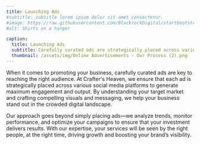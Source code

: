 ```yaml
---
title: Launching Ads
#subtitle: subtitle lorem ipsum dolor sit amet consectetur.
#image: https://raw.githubusercontent.com/BlackrockDigital/startbootstrap-agency/master/src/assets/img/portfolio/01-full.jpg
#alt: Shirts on a hanger

caption:
  title: Launching Ads
  subtitle: Carefully curated ads are strategically placed across various social media platforms for maximum output.
  thumbnail: /assets/img/Online Advertisements - Our Process (2).png
---
```

When it comes to promoting your business, carefully curated ads are key to reaching the right audience. At Crafter's Heaven, we ensure that each ad is strategically placed across various social media platforms to generate maximum engagement and output. By understanding your target market and crafting compelling visuals and messaging, we help your business stand out in the crowded digital landscape.

Our approach goes beyond simply placing ads—we analyze trends, monitor performance, and optimize your campaigns to ensure that your investment delivers results. With our expertise, your services will be seen by the right people, at the right time, driving growth and boosting your brand’s visibility.
